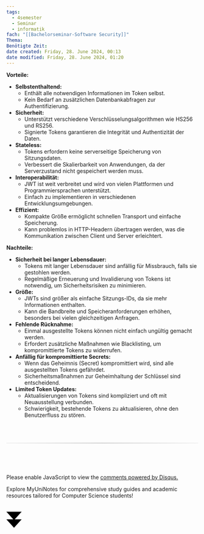 ```yaml
---
tags:
  - 4semester
  - Seminar
  - informatik
fach: "[[Bachelorseminar-Software Security]]"
Thema:
Benötigte Zeit:
date created: Friday, 28. June 2024, 00:13
date modified: Friday, 28. June 2024, 01:20
---
```


**Vorteile:**

- **Selbstenthaltend:**
  - Enthält alle notwendigen Informationen im Token selbst.
  - Kein Bedarf an zusätzlichen Datenbankabfragen zur Authentifizierung.
- **Sicherheit:**
  - Unterstützt verschiedene Verschlüsselungsalgorithmen wie HS256 und RS256.
  - Signierte Tokens garantieren die Integrität und Authentizität der Daten.
- **Stateless:**
  - Tokens erfordern keine serverseitige Speicherung von Sitzungsdaten.
  - Verbessert die Skalierbarkeit von Anwendungen, da der Serverzustand nicht gespeichert werden muss.
- **Interoperabilität:**
  - JWT ist weit verbreitet und wird von vielen Plattformen und Programmiersprachen unterstützt.
  - Einfach zu implementieren in verschiedenen Entwicklungsumgebungen.
- **Effizient:**
  - Kompakte Größe ermöglicht schnellen Transport und einfache Speicherung.
  - Kann problemlos in HTTP-Headern übertragen werden, was die Kommunikation zwischen Client und Server erleichtert.

**Nachteile:**

- **Sicherheit bei langer Lebensdauer:**
  - Tokens mit langer Lebensdauer sind anfällig für Missbrauch, falls sie gestohlen werden.
  - Regelmäßige Erneuerung und Invalidierung von Tokens ist notwendig, um Sicherheitsrisiken zu minimieren.
- **Größe:**
  - JWTs sind größer als einfache Sitzungs-IDs, da sie mehr Informationen enthalten.
  - Kann die Bandbreite und Speicheranforderungen erhöhen, besonders bei vielen gleichzeitigen Anfragen.
- **Fehlende Rücknahme:**
  - Einmal ausgestellte Tokens können nicht einfach ungültig gemacht werden.
  - Erfordert zusätzliche Maßnahmen wie Blacklisting, um kompromittierte Tokens zu widerrufen.
- **Anfällig für kompromittierte Secrets:**
  - Wenn das Geheimnis (Secret) kompromittiert wird, sind alle ausgestellten Tokens gefährdet.
  - Sicherheitsmaßnahmen zur Geheimhaltung der Schlüssel sind entscheidend.
- **Limited Token Updates:**
  - Aktualisierungen von Tokens sind kompliziert und oft mit Neuausstellung verbunden.
  - Schwierigkeit, bestehende Tokens zu aktualisieren, ohne den Benutzerfluss zu stören.

<!-- DISQUS SCRIPT COMMENT START -->

<hr style="border: none; height: 2px; background: linear-gradient(to right, #f0f0f0, #ccc, #f0f0f0); margin-top: 4rem; margin-bottom: 5rem;">
<div id="disqus_thread"></div>
<script>
    /**
    *  RECOMMENDED CONFIGURATION VARIABLES: EDIT AND UNCOMMENT THE SECTION BELOW TO INSERT DYNAMIC VALUES FROM YOUR PLATFORM OR CMS.
    *  LEARN WHY DEFINING THESE VARIABLES IS IMPORTANT: https://disqus.com/admin/universalcode/#configuration-variables    */
    /*
    var disqus_config = function () {
    this.page.url = PAGE_URL;  // Replace PAGE_URL with your page's canonical URL variable
    this.page.identifier = PAGE_IDENTIFIER; // Replace PAGE_IDENTIFIER with your page's unique identifier variable
    };
    */
    (function() { // DON'T EDIT BELOW THIS LINE
    var d = document, s = d.createElement('script');
    s.src = 'https://myuninotes.disqus.com/embed.js';
    s.setAttribute('data-timestamp', +new Date());
    (d.head || d.body).appendChild(s);
    })();
</script>
<noscript>Please enable JavaScript to view the <a href="https://disqus.com/?ref_noscript">comments powered by Disqus.</a></noscript>

<!-- DISQUS SCRIPT COMMENT END -->

<!-- Sliding Banner START -->

<div id="slidingBanner" class="banner">
  <p class="banner-text">
    Explore MyUniNotes for comprehensive study guides and academic resources tailored for Computer Science students!
  </p>
  <svg id="closeBanner" class="arrows">
    <path d="M0 20 L20 42 L40 20"></path>
    <path d="M0 40 L20 62 L40 40"></path>
  </svg>
</div>

<script>
  // JavaScript to slide down the banner on page load
  document.addEventListener('DOMContentLoaded', function() {
    // Generate a random number between 1 and 5
    const randomNumber = Math.floor(Math.random() * 5) + 1;
    console.log(randomNumber)
    if (randomNumber === 1) {
      setTimeout(function() {
        const banner = document.getElementById('slidingBanner');
        if (banner) {
          banner.classList.add('show');
        }
      }, 1000); // Adjust the delay as needed

      const closeBanner = document.getElementById('closeBanner');
      if (closeBanner) {
        closeBanner.addEventListener('click', function() {
          const banner = document.getElementById('slidingBanner');
          if (banner) {
            banner.classList.remove('show');
            banner.style.visibility = 'hidden';
          }
        });
      }
    } else {
      // Remove the banner from the DOM if the random number is not 1
      const banner = document.getElementById('slidingBanner');
      if (banner) {
        banner.remove();
      }
    }
  });
</script>

<!-- Sliding Banner END -->
